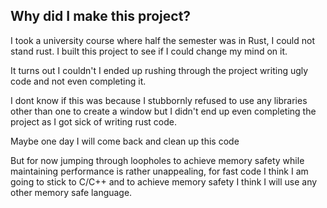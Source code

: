 ## Why did I make this project?
I took a university course where half the semester was in Rust, I could not stand rust.
I built this project to see if I could change my mind on it. 

It turns out I couldn't I ended up rushing through the project writing ugly code and not even completing it. 

I dont know if this was because I stubbornly refused to use any libraries other than one to create a window but I didn't end up even completing the project as I got sick of writing rust code.

Maybe one day I will come back and clean up this code

But for now jumping through loopholes to achieve memory safety while maintaining performance is rather unappealing, for fast code I think I am going to stick to C/C++ and to achieve memory safety I think I will use any other memory safe language.
